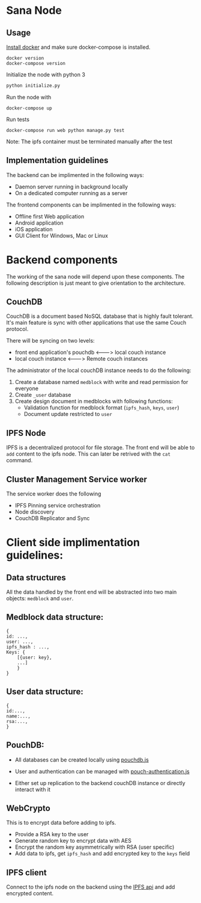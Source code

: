 # Sana Node

## Usage
[Install docker](https://docs.docker.com/install/) and make sure docker-compose is installed.
```
docker version
docker-compose version
```
Initialize the node with python 3 
```python
python initialize.py
```
Run the node with
```
docker-compose up
```
Run tests
```
docker-compose run web python manage.py test
```
Note: The ipfs container must be terminated manually after the test

## Implementation guidelines 
The backend can be implimented in the following ways:
- Daemon server running in background locally
- On a dedicated computer running as a server

The frontend components can be implimented in the following ways:
- Offline first Web application
- Android application
- iOS application
- GUI Client for Windows, Mac or Linux

# Backend components
The working of the sana node will depend upon these components. The following description is just meant to give orientation to the architecture. 

## CouchDB
CouchDB is a document based NoSQL database that is highly fault tolerant. It's main feature is sync with other applications that use the same Couch protocol. 

There will be syncing on two levels:
- front end application's pouchdb <---> local couch instance
- local couch instance <---> Remote couch instances

The administrator of the local couchDB instance needs to do the following:
1. Create a database named `medblock` with write and read permission for everyone
2. Create `_user` database
3. Create design document in medblocks with following functions:
    - Validation function for medblock format (`ipfs_hash`, `keys`, `user`)
    - Document update restricted to `user`

## IPFS Node
IPFS is a decentralized protocol for file storage. The front end will be able to `add` content to the ipfs node. This can later be retrived with the `cat` command.


## Cluster Management Service worker
The service worker does the following
- IPFS Pinning service orchestration
- Node discovery
- CouchDB Replicator and Sync
 
# Client side implimentation guidelines:
## Data structures
All the data handled by the front end will be abstracted into two main objects: `medblock` and `user`.
## Medblock data structure:
```
{
id: ...,
user: ...,
ipfs_hash : ...,
Keys: {
    [{user: key}, 
    ...]
    } 
}
```
## User data structure:
```
{
id:...,
name:...,
rsa:...,
}
```
## PouchDB:
- All databases can be created locally using [pouchdb.js](https://pouchdb.com/learn.html)

- User and authentication can be managed with [pouch-authentication.js](https://github.com/pouchdb-community/pouchdb-authentication)

- Either set up replication to the backend couchDB instance or directly interact with it 
## WebCrypto
This is to encrypt data before adding to ipfs.
- Provide a RSA key to the user
- Generate random key to encrypt data with AES
- Encrypt the random key asymmetrically with RSA (user specific)
- Add data to ipfs, get `ipfs_hash` and add encrypted key to the `keys` field

## IPFS client
Connect to the ipfs node on the backend using the [IPFS api](https://github.com/ipfs/js-ipfs-api) and add encrypted content.

